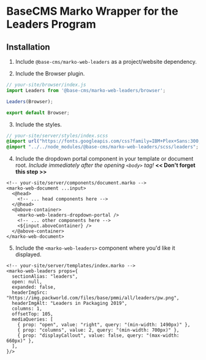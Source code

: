 # BaseCMS Marko Wrapper for the Leaders Program

## Installation

1. Include `@base-cms/marko-web-leaders` as a project/website dependency.

2. Include the Browser plugin.
```js
// your-site/browser/index.js
import Leaders from '@base-cms/marko-web-leaders/browser';

Leaders(Browser);

export default Browser;
```

3. Include the styles.
```scss
// your-site/server/styles/index.scss
@import url("https://fonts.googleapis.com/css?family=IBM+Plex+Sans:300,400,500,600,700&display=swap");
@import "../../node_modules/@base-cms/marko-web-leaders/scss/leaders";
```

4. Include the dropdown portal component in your template or document root. _Include immediately after the opening `<body>` tag!_ **<< Don't forget this step >>**
```marko
<!-- your-site/server/components/document.marko -->
<marko-web-document ...input>
  <@head>
    <!-- ... head components here -->
  </@head>
  <@above-container>
    <marko-web-leaders-dropdown-portal />
    <!-- ... other components here -->
    <${input.aboveContainer} />
  </@above-container>
</marko-web-document>
```

5. Include the `<marko-web-leaders>` component where you'd like it displayed.
```marko
<!-- your-site/server/templates/index.marko -->
<marko-web-leaders props={
  sectionAlias: "leaders",
  open: null,
  expanded: false,
  headerImgSrc: "https://img.packworld.com/files/base/pmmi/all/leaders/pw.png",
  headerImgAlt: "Leaders in Packaging 2019",
  columns: 1,
  offsetTop: 105,
  mediaQueries: [
    { prop: "open", value: "right", query: "(min-width: 1490px)" },
    { prop: "columns", value: 2, query: "(min-width: 700px)" },
    { prop: "displayCallout", value: false, query: "(max-width: 660px)" },
  ],
}/>
```
